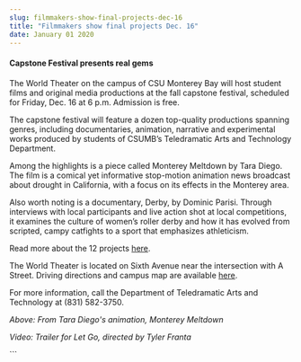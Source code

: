 ```yaml
---
slug: filmmakers-show-final-projects-dec-16
title: "Filmmakers show final projects Dec. 16"
date: January 01 2020
---
```


 
<h4>Capstone Festival presents real gems</h4>
<p>
  The World Theater on the campus of CSU Monterey Bay will host student films
  and original media productions at the fall capstone festival, scheduled for
  Friday, Dec. 16 at 6 p.m. Admission is free.
</p>
<p>
  The capstone festival will feature a dozen top-quality productions spanning
  genres, including documentaries, animation, narrative and experimental works
  produced by students of CSUMB’s Teledramatic Arts and Technology Department.
</p>
<p>
  Among the highlights is a piece called Monterey Meltdown by Tara Diego. The
  film is a comical yet informative stop-motion animation news broadcast about
  drought in California, with a focus on its effects in the Monterey area.
</p>
<p>
  Also worth noting is a documentary, Derby, by Dominic Parisi. Through
  interviews with local participants and live action shot at local competitions,
  it examines the culture of women’s roller derby and how it has evolved from
  scripted, campy catfights to a sport that emphasizes athleticism.
</p>
<p>
  Read more about the 12 projects
  <a href="https://tat.csumb.edu/fall-2011">here</a>.
</p>
<p>
  The World Theater is located on Sixth Avenue near the intersection with A
  Street. Driving directions and campus map are available
  <a href="https://csumb.edu/map">here</a>.
</p>
<p>
  For more information, call the Department of Teledramatic Arts and Technology
  at (831) 582-3750.
</p>
<p><em>Above: From Tara Diego's animation, Monterey Meltdown</em></p>
<p><em>Video: Trailer for Let Go, directed by Tyler Franta</em></p>
<p></p>
```
